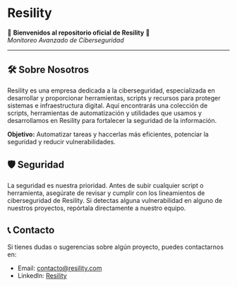# Resility

🔐 **Bienvenidos al repositorio oficial de Resility** 🔐  
*Monitoreo Avanzado de Ciberseguridad*

---

## 🛠️ Sobre Nosotros

Resility es una empresa dedicada a la ciberseguridad, especializada en desarrollar y proporcionar herramientas, scripts y recursos para proteger sistemas e infraestructura digital. Aquí encontrarás una colección de scripts, herramientas de automatización y utilidades que usamos y desarrollamos en Resility para fortalecer la seguridad de la información.

**Objetivo:** Automatizar tareas y haccerlas más eficientes, potenciar la seguridad y reducir vulnerabilidades.


## 🛡️ Seguridad
La seguridad es nuestra prioridad. Antes de subir cualquier script o herramienta, asegúrate de revisar y cumplir con los lineamientos de ciberseguridad de Resility. Si detectas alguna vulnerabilidad en alguno de nuestros proyectos, repórtala directamente a nuestro equipo.

## 📞 Contacto
Si tienes dudas o sugerencias sobre algún proyecto, puedes contactarnos en:

- Email: contacto@resility.com
- LinkedIn: [Resility](https://www.linkedin.com/company/resility/mycompany/verification/)

